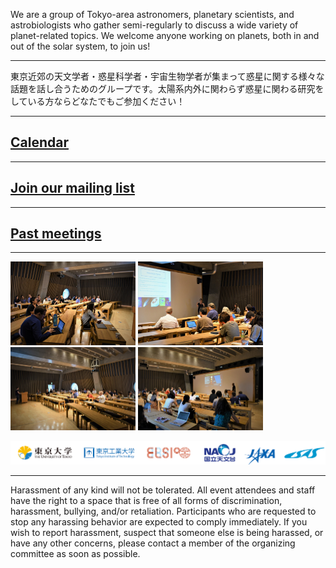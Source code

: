 <!---
# 4th Tokyo Area Planetary Science (TAPS) meeting to be held at the National Astronomical Observatory of Japan (NAOJ) in Mitaka on March 8, 2019, 13:30-17:30
## [Registration Open](https://docs.google.com/forms/d/e/1FAIpQLSfrMwzkpNRLFv6PzLwp7jJSLlFsYxHj3m50llFXlJO9CyRn4Q/viewform?usp=sf_link)
--->

We are a group of Tokyo-area astronomers, planetary scientists, and astrobiologists who gather semi-regularly to discuss a wide variety of planet-related topics. We welcome anyone working on planets, both in and out of the solar system, to join us!

---

東京近郊の天文学者・惑星科学者・宇宙生物学者が集まって惑星に関する様々な話題を話し合うためのグループです。太陽系内外に関わらず惑星に関わる研究をしている方ならどなたでもご参加ください！

---

## [Calendar](https://calendar.google.com/calendar/embed?src=a32qrv3tnpfk6riaih04b2imt0%40group.calendar.google.com&ctz=Asia%2FTokyo)

---

## [Join our mailing list](http://goo.gl/tLDPFM)

---

## [Past meetings](meetings)

---

<img src="images/meetings/taps2/1.jpg" alt="drawing" width="200"/> <img src="images/meetings/taps2/2.jpg" alt="drawing" width="200"/> <img src="images/meetings/taps2/3.jpg" alt="drawing" width="200"/> <img src="images/meetings/taps2/4.jpg" alt="drawing" width="200"/>

![](images/logos.png)

---

Harassment of any kind will not be tolerated. All event attendees and staff have the right to a space that is free of all forms of discrimination, harassment, bullying, and/or retaliation. Participants who are requested to stop any harassing behavior are expected to comply immediately. If you wish to report harassment, suspect that someone else is being harassed, or have any other concerns, please contact a member of the organizing committee as soon as possible.
